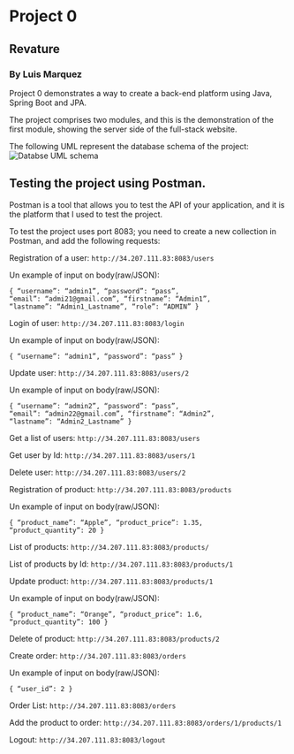 # Project 0
## Revature
### By Luis Marquez

Project 0 demonstrates a way to create a back-end platform using Java, Spring Boot and JPA.

The project comprises two modules, and this is the demonstration of the first module, showing the server side of the full-stack website.

The following UML represent the database schema of the project:
![Databse UML schema](http://gfusoa.com/images/databaseSchema.PNG)

## Testing the project using Postman.

Postman is a tool that allows you to test the API of your application, and it is the platform that I used to test the project.

To test the project uses port 8083; you need to create a new collection in Postman, and add the following requests:

Registration of a user: `http://34.207.111.83:8083/users`

Un example of input on body(raw/JSON):

`{
“username”: “admin1”,
“password”: “pass”,
“email”: “admi21@gmail.com”,
“firstname”: “Admin1”,
“lastname”: “Admin1_Lastname”,
“role”: “ADMIN”
}`

Login of user: `http://34.207.111.83:8083/login`

Un example of input on body(raw/JSON):

`{
“username”: “admin1”,
“password”: “pass”
}`

Update user: `http://34.207.111.83:8083/users/2`

Un example of input on body(raw/JSON):

`{
“username”: “admin2”,
“password”: “pass”,
“email”: “admin22@gmail.com”,
“firstname”: “Admin2”,
“lastname”: “Admin2_Lastname”
}`

Get a list of users: 
`http://34.207.111.83:8083/users`

Get user by Id: `http://34.207.111.83:8083/users/1`

Delete user: `http://34.207.111.83:8083/users/2`

Registration of product: `http://34.207.111.83:8083/products`

Un example of input on body(raw/JSON):

`{
“product_name”: “Apple”,
“product_price”: 1.35,
“product_quantity”: 20
}`

List of products: `http://34.207.111.83:8083/products/`

List of products by Id: `http://34.207.111.83:8083/products/1`

Update product: `http://34.207.111.83:8083/products/1`

Un example of input on body(raw/JSON):

`{
“product_name”: “Orange”,
“product_price”: 1.6,
“product_quantity”: 100
}`

Delete of product: `http://34.207.111.83:8083/products/2`

Create order: `http://34.207.111.83:8083/orders`

Un example of input on body(raw/JSON):

`{
“user_id”: 2
}`

Order List: `http://34.207.111.83:8083/orders`

Add the product to order: `http://34.207.111.83:8083/orders/1/products/1`

Logout: `http://34.207.111.83:8083/logout`
